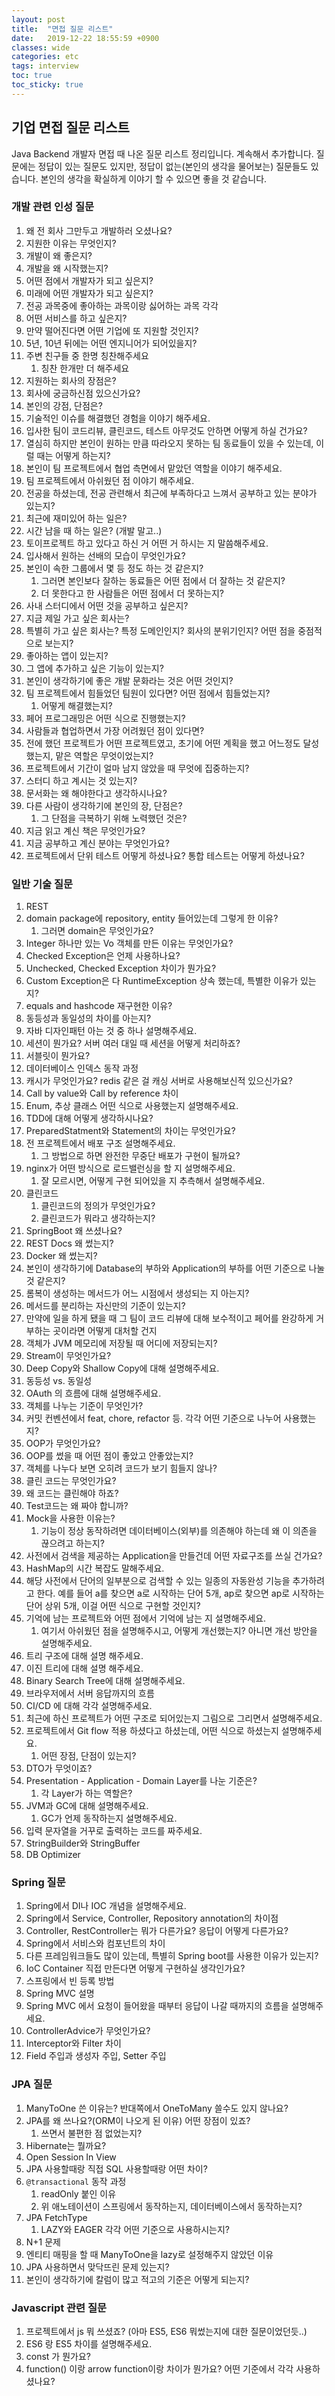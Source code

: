 ```yaml
---
layout: post
title:  "면접 질문 리스트"
date:   2019-12-22 18:55:59 +0900
classes: wide
categories: etc
tags: interview
toc: true
toc_sticky: true
---
```


## 기업 면접 질문 리스트

Java Backend 개발자 면접 때 나온 질문 리스트 정리입니다. 계속해서 추가합니다. 질문에는 정답이 있는 질문도 있지만, 정답이 없는(본인의 생각을 물어보는) 질문들도 있습니다. 본인의 생각을 확실하게 이야기 할 수 있으면 좋을 것 같습니다.

### 개발 관련 인성 질문

1. 왜 전 회사 그만두고 개발하러 오셨나요?
2. 지원한 이유는 무엇인지?
3. 개발이 왜 좋은지?
4. 개발을 왜 시작했는지?
5. 어떤 점에서 개발자가 되고 싶은지?
6. 미래에 어떤 개발자가 되고 싶은지?
7. 전공 과목중에 좋아하는 과목이랑 싫어하는 과목 각각
8. 어떤 서비스를 하고 싶은지?
9. 만약 떨어진다면 어떤 기업에 또 지원할 것인지?
10. 5년, 10년 뒤에는 어떤 엔지니어가 되어있을지?
11. 주변 친구들 중 한명 칭찬해주세요
    1. 칭찬 한개만 더 해주세요
12. 지원하는 회사의 장점은?
13. 회사에 궁금하신점 있으신가요?
14. 본인의 강점, 단점은?
15. 기술적인 이슈를 해결했던 경험을 이야기 해주세요.
16. 입사한 팀이 코드리뷰, 클린코드, 테스트 아무것도 안하면 어떻게 하실 건가요?
17. 열심히 하지만 본인이 원하는 만큼 따라오지 못하는 팀 동료들이 있을 수 있는데, 이럴 때는 어떻게 하는지?
18. 본인이 팀 프로젝트에서 협업 측면에서 맡았던 역할을 이야기 해주세요.
19. 팀 프로젝트에서 아쉬웠던 점 이야기 해주세요.
20. 전공을 하셨는데, 전공 관련해서 최근에 부족하다고 느껴서 공부하고 있는 분야가 있는지?
21. 최근에 재미있어 하는 일은?
22. 시간 남을 때 하는 일은? (개발 말고..)
23. 토이프로젝트 하고 있다고 하신 거 어떤 거 하시는 지 말씀해주세요.
24. 입사해서 원하는 선배의 모습이 무엇인가요?
25. 본인이 속한 그룹에서 몇 등 정도 하는 것 같은지?
    1. 그러면 본인보다 잘하는 동료들은 어떤 점에서 더 잘하는 것 같은지?
    2. 더 못한다고 한 사람들은 어떤 점에서 더 못하는지?
26. 사내 스터디에서 어떤 것을 공부하고 싶은지?
27. 지금 제일 가고 싶은 회사는?
28. 특별히 가고 싶은 회사는? 특정 도메인인지? 회사의 분위기인지? 어떤 점을 중점적으로 보는지?
29. 좋아하는 앱이 있는지?
30. 그 앱에 추가하고 싶은 기능이 있는지?
31. 본인이 생각하기에 좋은 개발 문화라는 것은 어떤 것인지?
32. 팀 프로젝트에서 힘들었던 팀원이 있다면? 어떤 점에서 힘들었는지?
    1. 어떻게 해결했는지?
33. 페어 프로그래밍은 어떤 식으로 진행했는지?
34. 사람들과 협업하면서 가장 어려웠던 점이 있다면?
35. 전에 했던 프로젝트가 어떤 프로젝트였고, 초기에 어떤 계획을 했고 어느정도 달성했는지, 맡은 역할은 무엇이었는지?
36. 프로젝트에서 기간이 얼마 남지 않았을 때 무엇에 집중하는지?
37. 스터디 하고 계시는 것 있는지?
38. 문서화는 왜 해야한다고 생각하시나요?
39. 다른 사람이 생각하기에 본인의 장, 단점은?
    1. 그 단점을 극복하기 위해 노력했던 것은?
40. 지금 읽고 계신 책은 무엇인가요?
41. 지금 공부하고 계신 분야는 무엇인가요?
42. 프로젝트에서 단위 테스트 어떻게 하셨나요? 통합 테스트는 어떻게 하셨나요?

### 일반 기술 질문

1. REST
2. domain package에 repository, entity 들어있는데 그렇게 한 이유?
   1. 그러면 domain은 무엇인가요?
3. Integer 하나만 있는 Vo 객체를 만든 이유는 무엇인가요?
4. Checked Exception은 언제 사용하나요?
5. Unchecked, Checked Exception 차이가 뭔가요?
6. Custom Exception은 다 RuntimeException 상속 했는데, 특별한 이유가 있는지?
7. equals and hashcode 재구현한 이유?
8. 동등성과 동일성의 차이를 아는지?
9. 자바 디자인패턴 아는 것 중 하나 설명해주세요.
10. 세션이 뭔가요? 서버 여러 대일 때 세션을 어떻게 처리하죠?
11. 서블릿이 뭔가요?
12. 데이터베이스 인덱스 동작 과정
13. 캐시가 무엇인가요? redis 같은 걸 캐싱 서버로 사용해보신적 있으신가요?
14. Call by value와 Call by reference 차이
15. Enum, 추상 클래스 어떤 식으로 사용했는지 설명해주세요.
16. TDD에 대해 어떻게 생각하시나요?
17. PreparedStatment와 Statement의 차이는 무엇인가요?
18. 전 프로젝트에서 배포 구조 설명해주세요.
    1. 그 방법으로 하면 완전한 무중단 배포가 구현이 될까요?
19. nginx가 어떤 방식으로 로드밸런싱을 할 지 설명해주세요.
    1. 잘 모르시면, 어떻게 구현 되어있을 지 추측해서 설명해주세요.
20. 클린코드
    1. 클린코드의 정의가 무엇인가요?
    2. 클린코드가 뭐라고 생각하는지?
21. SpringBoot 왜 쓰셨나요?
22. REST Docs 왜 썼는지?
23. Docker 왜 썼는지?
24. 본인이 생각하기에 Database의 부하와 Application의 부하를 어떤 기준으로 나눌 것 같은지?
25. 롬복이 생성하는 메서드가 어느 시점에서 생성되는 지 아는지?
26. 메서드를 분리하는 자신만의 기준이 있는지?
27. 만약에 일을 하게 됐을 때 그 팀이 코드 리뷰에 대해 보수적이고 페어를 완강하게 거부하는 곳이라면 어떻게 대처할 건지
28. 객체가 JVM 메모리에 저장될 때 어디에 저장되는지?
29. Stream이 무엇인가요?
30. Deep Copy와 Shallow Copy에 대해 설명해주세요.
31. 동등성 vs. 동일성
32. OAuth 의 흐름에 대해 설명해주세요.
33. 객체를 나누는 기준이 무엇인가?
34. 커밋 컨벤션에서 feat, chore, refactor 등. 각각 어떤 기준으로 나누어 사용했는지?
35. OOP가 무엇인가요?
36. OOP를 썼을 때 어떤 점이 좋았고 안좋았는지?
37. 객체를 나누다 보면 오히려 코드가 보기 힘들지 않나?
38. 클린 코드는 무엇인가요?
39. 왜 코드는 클린해야 하죠?
40. Test코드는 왜 짜야 합니까?
41. Mock을 사용한 이유는?
    1. 기능이 정상 동작하려면 데이터베이스(외부)를 의존해야 하는데 왜 이 의존을 끊으려고 하는지?
42. 사전에서 검색을 제공하는 Application을 만들건데 어떤 자료구조를 쓰실 건가요?
43. HashMap의 시간 복잡도 말해주세요.
44. 해당 사전에서 단어의 일부분으로 검색할 수 있는 일종의 자동완성 기능을 추가하려고 한다. 예를 들어 a를 찾으면 a로 시작하는 단어 5개, ap로 찾으면 ap로 시작하는 단어 상위 5개, 이걸 어떤 식으로 구현할 것인지?
45. 기억에 남는 프로젝트와 어떤 점에서 기억에 남는 지 설명해주세요.
    1. 여기서 아쉬웠던 점을 설명해주시고, 어떻게 개선했는지? 아니면 개선 방안을 설명해주세요.
46. 트리 구조에 대해 설명 해주세요.
47. 이진 트리에 대해 설명 해주세요.
48. Binary Search Tree에 대해 설명해주세요.
49. 브라우저에서 서버 응답까지의 흐름
50. CI/CD 에 대해 각각 설명해주세요.
51. 최근에 하신 프로젝트가 어떤 구조로 되어있는지 그림으로 그리면서 설명해주세요.
52. 프로젝트에서 Git flow 적용 하셨다고 하셨는데, 어떤 식으로 하셨는지 설명해주세요.
    1. 어떤 장점, 단점이 있는지?
53. DTO가 무엇이죠?
54. Presentation - Application - Domain Layer를 나눈 기준은?
    1. 각 Layer가 하는 역할은?
55. JVM과 GC에 대해 설명해주세요.
    1. GC가 언제 동작하는지 설명해주세요.
56. 입력 문자열을 거꾸로 출력하는 코드를 짜주세요.
57. StringBuilder와 StringBuffer
58. DB Optimizer

### Spring 질문

1. Spring에서 DI나 IOC 개념을 설명해주세요.
2. Spring에서 Service, Controller, Repository annotation의 차이점
3. Controller, RestController는 뭐가 다른가요? 응답이 어떻게 다른가요?
4. Spring에서 서비스와 컴포넌트의 차이
5. 다른 프레임워크들도 많이 있는데, 특별히 Spring boot를 사용한 이유가 있는지?
6. IoC Container 직접 만든다면 어떻게 구현하실 생각인가요?
7. 스프링에서 빈 등록 방법
8. Spring MVC 설명
9. Spring MVC 에서 요청이 들어왔을 때부터 응답이 나갈 때까지의 흐름을 설명해주세요.
10. ControllerAdvice가 무엇인가요?
11. Interceptor와 Filter 차이
12. Field 주입과 생성자 주입, Setter 주입

### JPA 질문

1. ManyToOne 쓴 이유는? 반대쪽에서 OneToMany 쓸수도 있지 않나요?
2. JPA를 왜 쓰나요?(ORM이 나오게 된 이유) 어떤 장점이 있죠?
   1. 쓰면서 불편한 점 없었는지?
3. Hibernate는 뭘까요?
4. Open Session In View
5. JPA 사용할때랑 직접 SQL 사용할때랑 어떤 차이?
6. `@transactional` 동작 과정
   1. readOnly 붙인 이유
   2. 위 애노테이션이 스프링에서 동작하는지, 데이터베이스에서 동작하는지?
7. JPA FetchType
   1. LAZY와 EAGER 각각 어떤 기준으로 사용하시는지?
8. N+1 문제
9. 엔티티 매핑을 할 때 ManyToOne을 lazy로 설정해주지 않았던 이유
10. JPA 사용하면서 맞닥뜨린 문제 있는지?
11. 본인이 생각하기에 칼럼이 많고 적고의 기준은 어떻게 되는지?

### Javascript 관련 질문

1. 프로젝트에서 js 뭐 쓰셨죠? (아마 ES5, ES6 뭐썼는지에 대한 질문이었던듯..)
2. ES6 랑 ES5 차이를 설명해주세요.
3. const 가 뭔가요?
4. function() 이랑 arrow function이랑 차이가 뭔가요? 어떤 기준에서 각각 사용하셨나요?
